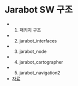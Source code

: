 # Jarabot SW 구조 
* 1. 패키지 구조
* 2. jarabot_interfaces
* 3. jarabot_node
* 4. jarabot_cartographer
* 5. jarabot_navigation2
* [자료](https://1drv.ms/p/s!Aigic13_w6ElgpMxnw1-8k1wuFNOgQ?e=OfWzIT) 

